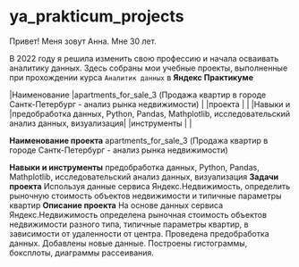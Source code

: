 # ya_prakticum_projects

Привет! Меня зовут Анна. Мне 30 лет. 

В 2022 году я решила изменить свою профессию и начала осваивать аналитику данных.
Здесь собраны мои учебные проекты, выполненные при прохождении курса `Аналитик данных` в **Яндекс Практикуме**

|Наименование |apartments_for_sale_3 (Продажа квартир в городе Сантк-Петербург - анализ рынка недвижимости)    |
|проекта      |                                                                                                |
|Навыки и     |предобработка данных, Python, Pandas, Mathplotlib, исследовательский анализ данных, визуализация|
|инструменты  |                                                                                                |


**Наименование проекта** apartments_for_sale_3 (Продажа квартир в городе Сантк-Петербург - анализ рынка недвижимости) 

**Навыки и инструменты** предобработка данных, Python, Pandas, Mathplotlib, исследовательский анализ данных, визуализация
**Задачи проекта** Используя данные сервиса Яндекс.Недвижимость, определить рыночную стоимость объектов недвижимости 
и типичные параметры квартир
**Описание проекта** На основе данных сервиса Яндекс.Недвижимость определена рыночная стоимость объектов недвижимости разного типа, 
типичные параметры квартир, в зависимости от удаленности от центра. Проведена предобработка данных. Добавлены новые данные.
Построены гистограммы, боксплоты, диаграммы рассеивания.


